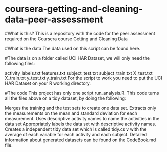 # coursera-getting-and-cleaning-data-peer-assessment

#What is this?
This is a repository with the code for the peer  assessment required on the Coursera course Getting and Cleaning Data

#What is the data
The data used on this script can be found here.

#The data is on a folder called UCI HAR Dataset, we will only need the following files:

activity_labels.txt
features.txt
subject_test.txt
subject_train.txt
X_test.txt
X_train.txt
y_test.txt
y_train.txt
For the script to work you need to put the UCI HAR Dataset on your R working directory.

#The code
This project has only one script run_analysis.R. This code turns all the files above on a tidy dataset, by doing the following:

Merges the training and the test sets to create one data set.
Extracts only the measurements on the mean and standard deviation for each measurement.
Uses descriptive activity names to name the activities in the data set
Appropriately labels the data set with descriptive activity names.
Creates a independent tidy data set which is called tidy.cs v with the average of each variable for each activity and each subject.
Detailed information about generated datasets can be found on the CodeBook.md file.
